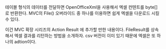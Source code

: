 테이블 형식의 데이터를 전달하면 OpenOfficeXml을 사용해서 엑셀 컨텐트를 byte[] 로 반환한다.
MVC의 File() 오버라이드 중 하나를 이용하면 쉽게 엑셀을 다운로드 시킬 수 있다.


이건 MVC 확장 시리즈의 Action Result 에 추가할 만한 내용이다. 
FileResult를 상속해서 엑셀 결과를 리턴하는 방법을 소개하자.
csv 버전이 이미 있기 때문에 엑셀은 또 하나의 adtion이다.

